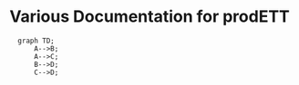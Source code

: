 # Various Documentation for prodETT 
```mermaid
  graph TD;
      A-->B;
      A-->C;
      B-->D;
      C-->D;
```
